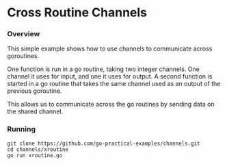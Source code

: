 # Cross Routine Channels
  
### Overview
This simple example shows how to use channels to communicate across goroutines.

One function is run in a go routine, taking two integer channels. One channel it uses for input, and one it uses for output.
A second function is started in a go routine that takes the same channel used as an output of the previous goroutine.
  
This allows us to communicate across the go routines by sending data on the shared channel.

### Running

```shell
git clone https://github.com/go-practical-examples/channels.git
cd channels/xroutine
go run xroutine.go
```
